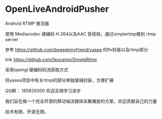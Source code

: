 # OpenLiveAndroidPusher
Android RTMP 推流器

使用 Mediacodec 硬编码 H.264以及AAC 音视频，通过simplertmp推到 rtmp server

参考 https://github.com/begeekmyfriend/yasea  的flv封装以及rtmp部分

link https://github.com/faucamp/SimpleRtmp

采用opengl 硬编码码流获取方式

将yasea项目中有关rtmp的部分单独玻璃封装，方便扩展


QQ群： 185829300
欢迎互相学习进步

我们旨在做一个完全开源的移动端流媒体采集播放的方案，欢迎贡献自己的力量

技术有限，开源无限。



